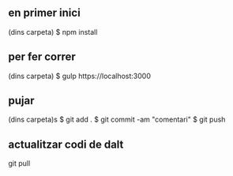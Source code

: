 ## en primer inici
(dins carpeta)
$ npm install 

## per fer correr
(dins carpeta)
$ gulp 
https://localhost:3000

## pujar
(dins carpeta)s
$ git add .
$ git commit -am "comentari"
$ git push

## actualitzar codi de dalt
git pull